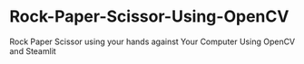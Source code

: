 # Rock-Paper-Scissor-Using-OpenCV
Rock Paper Scissor using your hands against Your Computer Using OpenCV and Steamlit

